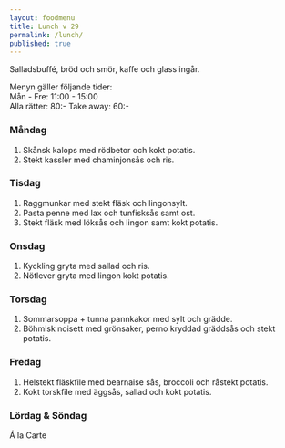 ```yaml
---
layout: foodmenu
title: Lunch v 29
permalink: /lunch/
published: true
---
```

Salladsbuffé, bröd och smör, kaffe och glass ingår.

Menyn gäller följande tider:  
Mån - Fre: 11:00 - 15:00  
Alla rätter: 80:- Take away: 60:-

### Måndag

1. Skånsk kalops med rödbetor och kokt potatis.
2. Stekt kassler med chaminjonsås och ris.

### Tisdag

1. Raggmunkar med stekt fläsk och lingonsylt.
2. Pasta penne med lax och tunfisksås samt ost.
3. Stekt fläsk med löksås och lingon samt kokt potatis.

### Onsdag

1. Kyckling gryta med sallad och ris.
2. Nötlever gryta med lingon kokt potatis.

### Torsdag

1. Sommarsoppa + tunna pannkakor med sylt och grädde.
2. Böhmisk noisett med grönsaker, perno kryddad gräddsås och stekt potatis.

### Fredag

1. Helstekt fläskfile med bearnaise sås, broccoli och råstekt potatis.
2. Kokt torskfile med äggsås, sallad och kokt potatis.

### Lördag & Söndag

Á la Carte
